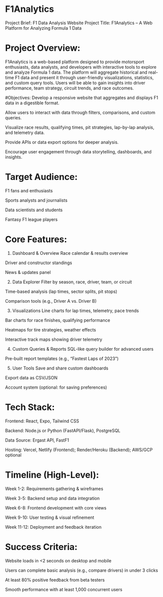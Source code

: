 # F1Analytics
Project Brief: F1 Data Analysis Website
Project Title: F1Analytics – A Web Platform for Analyzing Formula 1 Data

# Project Overview:
F1Analytics is a web-based platform designed to provide motorsport enthusiasts, data analysts, and developers with interactive tools to explore and analyze Formula 1 data. The platform will aggregate historical and real-time F1 data and present it through user-friendly visualizations, statistics, and custom query tools. Users will be able to gain insights into driver performance, team strategy, circuit trends, and race outcomes.

#Objectives:
Develop a responsive website that aggregates and displays F1 data in a digestible format.

Allow users to interact with data through filters, comparisons, and custom queries.

Visualize race results, qualifying times, pit strategies, lap-by-lap analysis, and telemetry data.

Provide APIs or data export options for deeper analysis.

Encourage user engagement through data storytelling, dashboards, and insights.

# Target Audience:
F1 fans and enthusiasts

Sports analysts and journalists

Data scientists and students

Fantasy F1 league players

# Core Features:
1. Dashboard & Overview
Race calendar & results overview

Driver and constructor standings

News & updates panel

2. Data Explorer
Filter by season, race, driver, team, or circuit

Time-based analysis (lap times, sector splits, pit stops)

Comparison tools (e.g., Driver A vs. Driver B)

3. Visualizations
Line charts for lap times, telemetry, pace trends

Bar charts for race finishes, qualifying performance

Heatmaps for tire strategies, weather effects

Interactive track maps showing driver telemetry

4. Custom Queries & Reports
SQL-like query builder for advanced users

Pre-built report templates (e.g., “Fastest Laps of 2023”)

5. User Tools
Save and share custom dashboards

Export data as CSV/JSON

Account system (optional: for saving preferences)

# Tech Stack:
Frontend: React, Expo, Tailwind CSS

Backend: Node.js or Python (FastAPI/Flask), PostgreSQL

Data Source: Ergast API, FastF1

Hosting: Vercel, Netlify (Frontend); Render/Heroku (Backend); AWS/GCP optional

# Timeline (High-Level):
Week 1-2: Requirements gathering & wireframes

Week 3-5: Backend setup and data integration

Week 6-8: Frontend development with core views

Week 9-10: User testing & visual refinement

Week 11-12: Deployment and feedback iteration

# Success Criteria:
Website loads in <2 seconds on desktop and mobile

Users can complete basic analysis (e.g., compare drivers) in under 3 clicks

At least 80% positive feedback from beta testers

Smooth performance with at least 1,000 concurrent users

